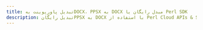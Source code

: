 ---title: تبدیل پاورپوینت بهDOCX، PPSX به DOCX مبدل رایگان یا Perl SDKdescription: تبدیل رایگانPPSX به DOCX با استفاده از Perl Cloud APIs & SDK. همچنین اسناد Microsoft PowerPoint را در Cloud ایجاد، ویرایش و رندر کنید.---
